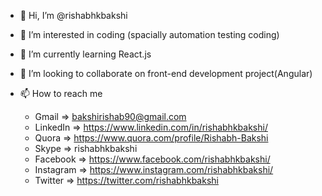 

- 👋 Hi, I’m @rishabhkbakshi
- 👀 I’m interested in coding (spacially automation testing coding)
- 🌱 I’m currently learning React.js
- 💞️ I’m looking to collaborate on front-end development project(Angular)
- 📫 How to reach me
          
    - Gmail => bakshirishab90@gmail.com
    - LinkedIn => https://www.linkedin.com/in/rishabhkbakshi/
    - Quora => https://www.quora.com/profile/Rishabh-Bakshi
    - Skype => rishabhkbakshi
    - Facebook => https://www.facebook.com/rishabhkbakshi/
    - Instagram => https://www.instagram.com/rishabhkbakshi/
    - Twitter => https://twitter.com/rishabhkbakshi
          

<!---
rishabhkbakshi/rishabhkbakshi is a ✨ special ✨ repository because its `README.md` (this file) appears on your GitHub profile.
You can click the Preview link to take a look at your changes.
--->
